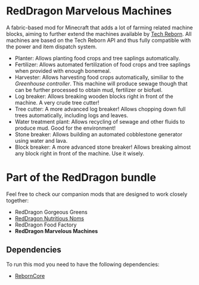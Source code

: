 # RedDragon Marvelous Machines

A fabric-based mod for Minecraft that adds a lot of farming related machine blocks, aiming to further extend the machines available by [Tech Reborn](https://github.com/TechReborn/TechReborn). All machines are based on the Tech Reborn API and thus fully compatible with the power and item dispatch system.

* Planter: Allows planting food crops and tree saplings automatically.
* Fertilizer: Allows automated fertilization of food crops and tree saplings when provided with enough bonemeal.
* Harvester: Allows harvesting food crops automatically, similiar to the *Greenhouse controller*. This machine will produce sewage though that can be further processed to obtain mud, fertilizer or biofuel.
* Log breaker: Allows breaking wooden blocks right in front of the machine. A very crude tree cutter!
* Tree cutter: A more advanced log breaker! Allows chopping down full trees automatically, including logs and leaves.
* Water treatment plant: Allows recycling of sewage and other fluids to produce mud. Good for the environment!
* Stone breaker: Allows building an automated cobblestone generator using water and lava.
* Block breaker: A more advanced stone breaker! Allows breaking almost any block right in front of the machine. Use it wisely.

# Part of the RedDragon bundle
Feel free to check our companion mods that are designed to work closely together:

* RedDragon Gorgeous Greens
* [RedDragon Nutritious Noms](https://github.com/SophiaAska/RedDragon-Nutritious-Noms)
* RedDragon Food Factory
* **RedDragon Marvelous Machines**

## Dependencies

To run this mod you need to have the following dependencies:

* [RebornCore](https://github.com/TechReborn/RebornCore)
